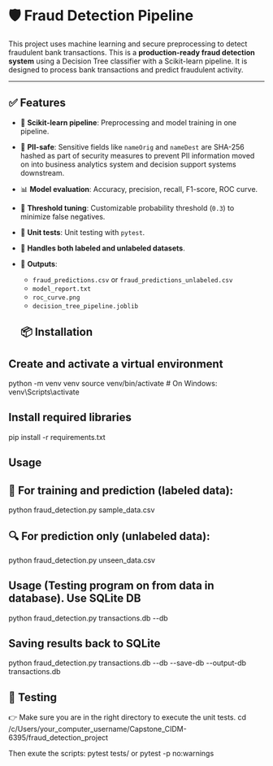 # 🛡️ Fraud Detection Pipeline
This project uses machine learning and secure preprocessing to detect fraudulent bank transactions. This is a **production-ready fraud detection system** using a Decision Tree classifier with a Scikit-learn pipeline. It is designed to process bank transactions and predict fraudulent activity. 

---

## ✅ Features
- 🔁 **Scikit-learn pipeline**: Preprocessing and model training in one pipeline.
- 🧼 **PII-safe**: Sensitive fields like `nameOrig` and `nameDest` are SHA-256 hashed as part of security measures to prevent PII information moved on into business analytics system and decision support systems downstream.
- 📊 **Model evaluation**: Accuracy, precision, recall, F1-score, ROC curve.
- 🧠 **Threshold tuning**: Customizable probability threshold (`0.3`) to minimize false negatives.
- 🧪 **Unit tests**: Unit testing with `pytest`.
- 📂 **Handles both labeled and unlabeled datasets**.
- 📁 **Outputs**:
  - `fraud_predictions.csv` or `fraud_predictions_unlabeled.csv`
  - `model_report.txt`
  - `roc_curve.png`
  - `decision_tree_pipeline.joblib`

  ## 📦 Installation
## Create and activate a virtual environment
python -m venv venv
source venv/bin/activate      # On Windows: venv\Scripts\activate

## Install required libraries
pip install -r requirements.txt

## Usage
## 🧠 For training and prediction (labeled data):
python fraud_detection.py sample_data.csv

## 🔍 For prediction only (unlabeled data):
python fraud_detection.py unseen_data.csv

## Usage (Testing program on from data in database). Use SQLite DB
python fraud_detection.py transactions.db --db

## Saving results back to SQLite
python fraud_detection.py transactions.db --db --save-db --output-db transactions.db

## 🧪 Testing
👉 Make sure you are in the right directory to execute the unit tests.
cd /c/Users/your_computer_username/Capstone_CIDM-6395/fraud_detection_project

Then exute the scripts:
pytest tests/
or
pytest -p no:warnings
